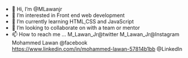- 👋 Hi, I’m @MLawanjr
- 👀 I’m interested in Front end web development
- 🌱 I’m currently learning HTML,CSS and JavaScript
- 💞️ I’m looking to collaborate on with a team or mentor
- 📫 How to reach me ...
 M_Lawan_Jr@twitter
M_Lawan_Jr@Instagram
Mohammed Lawan @facebook
https://www.linkedin.com/in/mohammed-lawan-57814b1bb @LinkedIn

<!---
MLawanjr/MLawanjr is a ✨ special ✨ repository because its `README.md` (this file) appears on your GitHub profile.
You can click the Preview link to take a look at your changes.
--->
